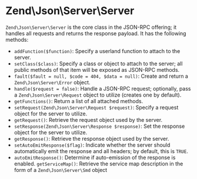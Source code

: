 # Zend\\Json\\Server\\Server

`Zend\Json\Server\Server` is the core class in the JSON-RPC offering; it
handles all requests and returns the response payload. It has the following
methods:

- `addFunction($function)`: Specify a userland function to attach to the server.
- `setClass($class)`: Specify a class or object to attach to the server; all
  public methods of that item will be exposed as JSON-RPC methods.
- `fault($fault = null, $code = 404, $data = null)`: Create and return a
  `Zend\Json\Server\Error` object.
- `handle($request = false)`: Handle a JSON-RPC request; optionally, pass a
  `Zend\Json\Server\Request` object to utilize (creates one by default).
- `getFunctions()`: Return a list of all attached methods.
- `setRequest(Zend\Json\Server\Request $request)`: Specify a request object for
  the server to utilize.
- `getRequest()`: Retrieve the request object used by the server.
- `setResponse(Zend\Json\Server\Response $response)`: Set the response object
  for the server to utilize.
- `getResponse()`: Retrieve the response object used by the server.
- `setAutoEmitResponse($flag)`: Indicate whether the server should
  automatically emit the response and all headers; by default, this is `TRUE`.
- `autoEmitResponse()`: Determine if auto-emission of the response is enabled.
  `getServiceMap()`: Retrieve the service map description in the form of a
  `Zend\Json\Server\Smd` object
